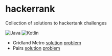 # hackerrank
Collection of solutions to hackertank challenges

![Java][java-img]
![Kotlin][kotlin-img]
- Gridland Metro [solution](https://github.com/alzuabi/hackerrank/blob/main/src/main/java/gridland_metro/Gridland_Metro.java) [problem](https://www.hackerrank.com/challenges/gridland-metro/problem)
- Pairs [solution](https://github.com/alzuabi/hackerrank/blob/main/src/main/java/pairs/Pairs.java) [problem](https://www.hackerrank.com/challenges/pairs/problem)



















[java-img]: https://img.shields.io/badge/Java-ED8B00?style=for-the-badge&logo=openjdk&logoColor=white
[kotlin-img]: https://img.shields.io/badge/kotlin-%237F52FF.svg?style=for-the-badge&logo=kotlin&logoColor=white
